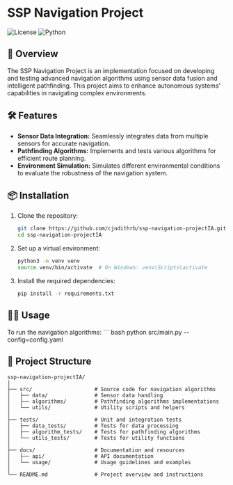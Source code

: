 # SSP Navigation Project

![License](https://img.shields.io/badge/license-MIT-blue.svg)
![Python](https://img.shields.io/badge/python-3.8%2B-blue)

## 🚀 Overview

The SSP Navigation Project is an implementation focused on developing and testing advanced navigation algorithms using sensor data fusion and intelligent pathfinding. This project aims to enhance autonomous systems' capabilities in navigating complex environments.

## 🛠️ Features

- **Sensor Data Integration:** Seamlessly integrates data from multiple sensors for accurate navigation.
- **Pathfinding Algorithms:** Implements and tests various algorithms for efficient route planning.
- **Environment Simulation:** Simulates different environmental conditions to evaluate the robustness of the navigation system.

## 📦 Installation

1. Clone the repository:

    ```bash
    git clone https://github.com/cjudithrb/ssp-navigation-projectIA.git
    cd ssp-navigation-projectIA
    ```

2. Set up a virtual environment:

    ```bash
    python3 -m venv venv
    source venv/bin/activate  # On Windows: venv\Scripts\activate
    ```

3. Install the required dependencies:

    ```bash
    pip install -r requirements.txt
    ```

## 🚶‍♂️ Usage

To run the navigation algorithms: ``` bash python src/main.py --config=config.yaml

## 📁 Project Structure 

```plaintext
ssp-navigation-projectIA/
│
├── src/                    # Source code for navigation algorithms
│   ├── data/               # Sensor data handling
│   ├── algorithms/         # Pathfinding algorithms implementations
│   └── utils/              # Utility scripts and helpers
│
├── tests/                  # Unit and integration tests
│   ├── data_tests/         # Tests for data processing
│   ├── algorithm_tests/    # Tests for pathfinding algorithms
│   └── utils_tests/        # Tests for utility functions
│
├── docs/                   # Documentation and resources
│   ├── api/                # API documentation
│   └── usage/              # Usage guidelines and examples
│
└── README.md               # Project overview and instructions
